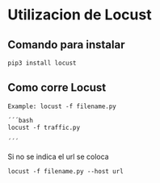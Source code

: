 # Utilizacion de Locust

## Comando para instalar
    pip3 install locust

## Como corre Locust 
    Example: locust -f filename.py 
    
    ´´´bash
    locust -f traffic.py 

    ´´´
  

Si no se indica el url se coloca 
    
    locust -f filename.py --host url 
